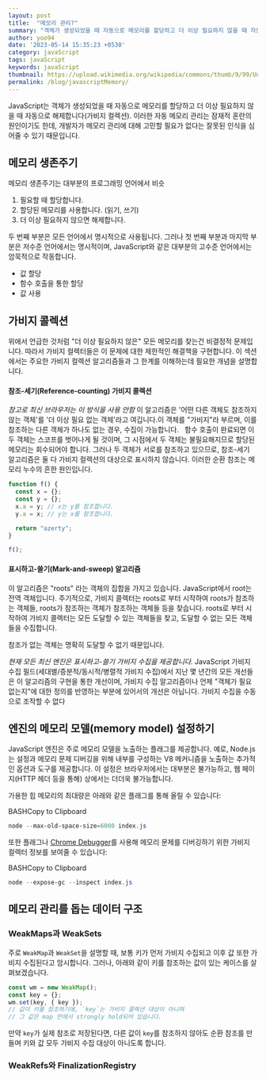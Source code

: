 ```yaml
---
layout: post
title:  "메모리 관리?"
summary: "객체가 생성되었을 때 자동으로 메모리를 할당하고 더 이상 필요하지 않을 때 자동으로 해제"
author: yoo94
date: '2023-05-14 15:35:23 +0530'
category: javaScript
tags: javaScript
keywords: javaScript
thumbnail: https://upload.wikimedia.org/wikipedia/commons/thumb/9/99/Unofficial_JavaScript_logo_2.svg/1200px-Unofficial_JavaScript_logo_2.svg.png
permalink: /blog/javascriptMemory/
---
```


JavaScript는 객체가 생성되었을 때 자동으로 메모리를 할당하고 더 이상 필요하지 않을 때 자동으로 해제합니다(가비지 컬렉션). 이러한 자동 메모리 관리는 잠재적 혼란의 원인이기도 한데, 개발자가 메모리 관리에 대해 고민할 필요가 없다는 잘못된 인식을 심어줄 수 있기 때문입니다.

## 메모리 생존주기
메모리 생존주기는 대부분의 프로그래밍 언어에서 비슷

1. 필요할 때 할당합니다.
2. 할당된 메모리를 사용합니다. (읽기, 쓰기)
3. 더 이상 필요하지 않으면 해제합니다.

두 번째 부분은 모든 언어에서 명시적으로 사용됩니다. 그러나 첫 번째 부분과 마지막 부분은 저수준 언어에서는 명시적이며, JavaScript와 같은 대부분의 고수준 언어에서는 암묵적으로 작동합니다.


- 값  할당
- 함수 호출을 통한 할당
- 값 사용


## 가비지 콜렉션

위에서 언급한 것처럼 "더 이상 필요하지 않은" 모든 메모리를 찾는건 비결정적 문제입니다. 따라서 가비지 컬렉터들은 이 문제에 대한 제한적인 해결책을 구현합니다. 이 섹션에서는 주요한 가비지 컬렉션 알고리즘들과 그 한계를 이해하는데 필요한 개념을 설명합니다.

#### 참조-세기(Reference-counting) 가비지 콜렉션
*참고로 최신 브라우저는 이 방식을 사용 안함*
 이 알고리즘은 '어떤 다른 객체도 참조하지 않는 객체'를 '더 이상 필요 없는 객체'라고 여깁니다.이 객체를 "가비지"라 부르며, 이를 참조하는 다른 객체가 하나도 없는 경우, 수집이 가능합니다.
 
함수 호출이 완료되면 이 두 객체는 스코프를 벗어나게 될 것이며, 그 시점에서 두 객체는 불필요해지므로 할당된 메모리는 회수되어야 합니다. 그러나 두 객체가 서로를 참조하고 있으므로, 참조-세기 알고리즘은 둘 다 가비지 컬렉션의 대상으로 표시하지 않습니다. 이러한 순환 참조는 메모리 누수의 흔한 원인입니다.


```javascript
function f() {
  const x = {};
  const y = {};
  x.a = y; // x는 y를 참조합니다.
  y.a = x; // y는 x를 참조합니다.

  return "azerty";
}

f();
```

#### 표시하고-쓸기(Mark-and-sweep) 알고리즘

이 알고리즘은 "roots" 라는 객체의 집합을 가지고 있습니다. JavaScript에서 root는 전역 객체입니다. 주기적으로, 가비지 콜렉터는 roots로 부터 시작하여 roots가 참조하는 객체들, roots가 참조하는 객체가 참조하는 객체들 등을 찾습니다. roots로 부터 시작하여 가비지 콜렉터는 모든 도달할 수 있는 객체들을 찾고, 도달할 수 없는 모든 객체들을 수집합니다.

참조가 없는 객체는 명확히 도달할 수 없기 때문입니다.

*현재 모든 최신 엔진은 표시하고-쓸기 가비지 수집을 제공합니다.* JavaScript 가비지 수집 필드(세대별/증분적/동시적/병렬적 가비지 수집)에서 지난 몇 년간의 모든 개선들은 이 알고리즘의 구현을 통한 개선이며, 가비지 수집 알고리즘이나 언제 "객체가 필요 없는지"에 대한 정의를 반영하는 부분에 있어서의 개선은 아닙니다.
가비지 수집을 수동으로 조작할 수 없다



## 엔진의 메모리 모델(memory model) 설정하기

JavaScript 엔진은 주로 메모리 모델을 노출하는 플래그를 제공합니다. 예로, Node.js는 설정과 메모리 문제 디버깅을 위해 내부를 구성하는 V8 메커니즘을 노출하는 추가적인 옵션과 도구를 제공합니다. 이 설정은 브라우저에서는 대부분은 불가능하고, 웹 페이지(HTTP 헤더 등을 통해) 상에서는 더더욱 불가능합니다.

가용한 힙 메모리의 최대량은 아래와 같은 플래그를 통해 올릴 수 있습니다:

BASHCopy to Clipboard

```powershell
node --max-old-space-size=6000 index.js
```

또한 플래그나 [Chrome Debugger](https://nodejs.org/en/docs/guides/debugging-getting-started/)를 사용해 메모리 문제를 디버깅하기 위한 가비지 컬렉터 정보를 보여줄 수 있습니다:

BASHCopy to Clipboard

```powershell
node --expose-gc --inspect index.js
```



## 메모리 관리를 돕는 데이터 구조

### WeakMaps과 WeakSets

주로 `WeakMap`과 `WeakSet`을 설명할 때, 보통 키가 먼저 가비지 수집되고 이후 값 또한 가비지 수집된다고 암시합니다. 그러나, 아래와 같이 키를 참조하는 값이 있는 케이스를 살펴보겠습니다.


```javascript
const wm = new WeakMap();
const key = {};
wm.set(key, { key });
// 값이 키를 참조하기에, `key`는 가비지 콜렉션 대상이 아니며
// 그 값은 map 안에서 strongly hold되어 있습니다.
```

만약 `key`가 실제 참조로 저장된다면, 다른 값이 `key`를 참조하지 않아도 순환 참조를 만들며 키와 값 모두 가비지 수집 대상이 아니도록 합니다.

### WeakRefs와 FinalizationRegistry

